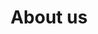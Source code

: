 ---
title: About us
description: We are building infrastructure for a more robust derivatives ecosystem in DeFi.
hero:
  heading: Valorem is a protocol for writing physically settled options.
  text_markdown: |
    We are building infrastructure for a more robust derivatives ecosystem in DeFi. Find out more about our partners and contributors below.
page_blocks:
  - _id: partners_all
    cards:
      - label: Investor
        logo_path: /assets/images/partners/cogitent_ventures.png
        logo_alt: Cogitent Ventures logo
        url: https://cogitent.ventures
      - label: Investor
        logo_path: /assets/images/partners/ac.svg
        logo_alt: Alcibiades Capital logo
        url: https://alcibiades.capital
      - label: Grant Sponsor
        logo_path: /assets/images/partners/harmony.png
        logo_alt: Harmony logo
        url: https://talk.harmony.one/t/valorem-options-flexible-derivatives-defi-primitive-for-harmony-blockchain/12733
      - label: Advisor
        image_path: /assets/images/partners/amadeo.jpg
        image_alt: "Amadeo Brands’ profile picture"
        heading: Amadeo Brands
        subheading: "@amadeobrands"
        url: https://twitter.com/amadeobrands
      - label: Advisor
        image_path: /assets/images/partners/tom_howard.jpg
        image_alt: "Tom Howard’s profile picture"
        heading: Tom Howard
        subheading: "@_TomHoward"
        url: https://twitter.com/_TomHoward
      - label: Advisor
        image_path: /assets/images/partners/bandit.jpg
        image_alt: "bandit.eth’s profile picture"
        heading: bandit.eth
        subheading: "@mevbandit"
        url: https://twitter.com/mevbandit
      - label: Branding and App Design
        logo_path: /assets/images/partners/cultmethod.svg
        logo_alt: CultMethod logo
        url: https://cultmethod.com
  - _id: connect
    heading: Want to get involved?
    text_markdown: |
      Help us enable more efficient on-chain derivatives. Join our Discord server, get involved in the conversation, or make direct contributions to the project.
    links:
      - heading: Discord
        subheading: Join the conversation
        url: https://discord.gg/jRNGhTef57
      - heading: Twitter
        subheading: Keep up to date
        url: https://twitter.com/valoremxyz
      - heading: Github
        subheading: Build with us
        url: https://github.com/valorem-labs-inc/valorem-core
  - _id: cta
    heading: Getting started is easy. Connect a wallet and write your first custom option in minutes.
    buttons:
      - text: Launch app
        url: https://app.valorem.xyz/
---